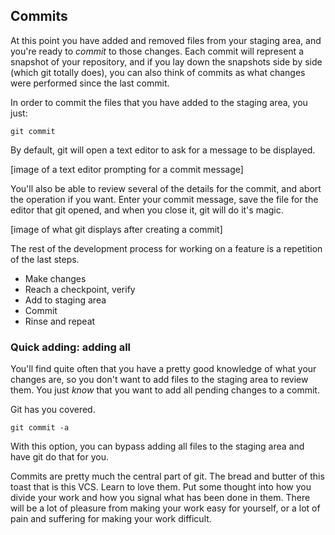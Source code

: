 ## Commits

At this point you have added and removed files from your staging area, and you're ready to _commit_ to those changes. Each commit will represent a snapshot of your repository, and if you lay down the snapshots side by side (which git totally does), you can also think of commits as what changes were performed since the last commit.

In order to commit the files that you have added to the staging area, you just:

```console
git commit
```

By default, git will open a text editor to ask for a message to be displayed.

[image of a text editor prompting for a commit message]

You'll also be able to review several of the details for the commit, and abort the operation if you want. Enter your commit message, save the file for the editor that git opened, and when you close it, git will do it's magic.

[image of what git displays after creating a commit]

The rest of the development process for working on a feature is a repetition of the last steps.

* Make changes
* Reach a checkpoint, verify
* Add to staging area
* Commit
* Rinse and repeat

### Quick adding: adding all

You'll find quite often that you have a pretty good knowledge of what your changes are, so you don't want to add files to the staging area to review them. You just _know_ that you want to add all pending changes to a commit.

Git has you covered. 

```console
git commit -a
```

With this option, you can bypass adding all files to the staging area and have git do that for you.

Commits are pretty much the central part of git. The bread and butter of this toast that is this VCS. Learn to love them. Put some thought into how you divide your work and how you signal what has been done in them. There will be a lot of pleasure from making your work easy for yourself, or a lot of pain and suffering for making your work difficult.

